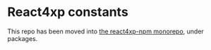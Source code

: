 # React4xp constants

This repo has been moved into [the react4xp-npm monorepo](https://github.com/enonic/react4xp-npm), under packages.